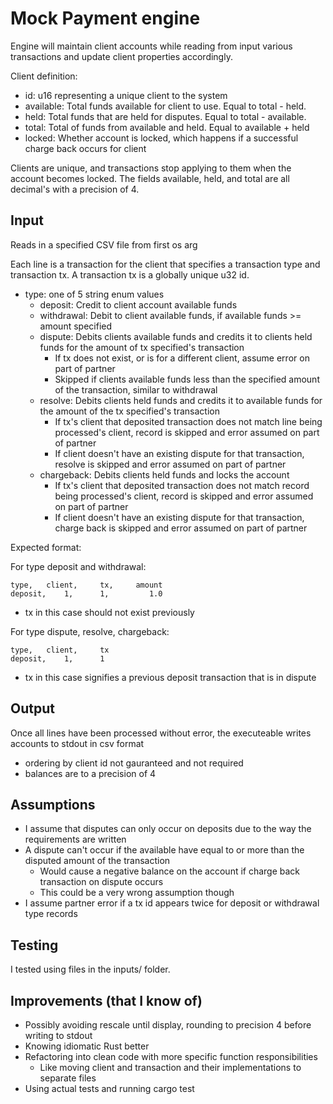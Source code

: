 # Mock Payment engine

Engine will maintain client accounts while reading from input various transactions and update client properties accordingly.

Client definition:

- id: u16 representing a unique client to the system
- available: Total funds available for client to use. Equal to total - held.
- held: Total funds that are held for disputes. Equal to total - available.
- total: Total of funds from available and held. Equal to available + held
- locked: Whether account is locked, which happens if a successful charge back occurs for client

Clients are unique, and transactions stop applying to them when the account becomes locked.
The fields available, held, and total are all decimal's with a precision of 4.

## Input

Reads in a specified CSV file from first os arg

Each line is a transaction for the client that specifies a transaction type and transaction tx.
A transaction tx is a globally unique u32 id.

- type: one of 5 string enum values
  - deposit: Credit to client account available funds
  - withdrawal: Debit to client available funds, if available funds >= amount specified
  - dispute: Debits clients available funds and credits it to clients held funds for the amount of tx specified's transaction
    - If tx does not exist, or is for a different client, assume error on part of partner
    - Skipped if clients available funds less than the specified amount of the transaction, similar to withdrawal
  - resolve: Debits clients held funds and credits it to available funds for the amount of the tx specified's transaction
    - If tx's client that deposited transaction does not match line being processed's client, record is skipped and error assumed on part of partner
    - If client doesn't have an existing dispute for that transaction, resolve is skipped and error assumed on part of partner
  - chargeback: Debits clients held funds and locks the account
    - If tx's client that deposited transaction does not match record being processed's client, record is skipped and error assumed on part of partner
    - If client doesn't have an existing dispute for that transaction, charge back is skipped and error assumed on part of partner


Expected format:

For type deposit and withdrawal:

```
type,   client,     tx,     amount
deposit,    1,      1,         1.0
```

- tx in this case should not exist previously

For type dispute, resolve, chargeback:

```
type,   client,     tx
deposit,    1,      1
```

- tx in this case signifies a previous deposit transaction that is in dispute

## Output

Once all lines have been processed without error, the executeable writes accounts to stdout in csv format

- ordering by client id not gauranteed and not required
- balances are to a precision of 4

## Assumptions

- I assume that disputes can only occur on deposits due to the way the requirements are written
- A dispute can't occur if the available have equal to or more than the disputed amount of the transaction
    - Would cause a negative balance on the account if charge back transaction on dispute occurs
    - This could be a very wrong assumption though
- I assume partner error if a tx id appears twice for deposit or withdrawal type records

## Testing

I tested using files in the inputs/ folder.

## Improvements (that I know of)

- Possibly avoiding rescale until display, rounding to precision 4 before writing to stdout
- Knowing idiomatic Rust better
- Refactoring into clean code with more specific function responsibilities
    - Like moving client and transaction and their implementations to separate files
- Using actual tests and running cargo test

